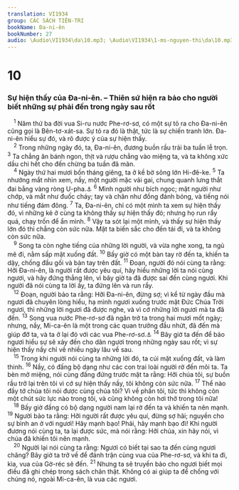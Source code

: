 ```yaml
---
translation: VI1934
group: CÁC SÁCH TIÊN-TRI
bookName: Đa-ni-ên 
bookNumber: 27
audio: \Audio\VI1934\da\10.mp3; \Audio\VI1934\1-ms-nguyen-thi\da\10.mp3
---
```


<div class="title"><h1>10</h1><h3>Sự hiện thấy của Đa-ni-ên. – Thiên sứ hiện ra bảo cho người biết những sự phải đến trong ngày sau rốt</h3></div>
<span class="verse da_10_1"> <sup>1</sup> Năm thứ ba đời vua Si-ru nước Phe-rơ-sơ, có một sự tỏ ra cho Đa-ni-ên cũng gọi là Bên-tơ-xát-sa. Sự tỏ ra đó là thật, tức là sự chiến tranh lớn. Đa-ni-ên hiểu sự đó, và rõ được ý của sự hiện thấy. <br/></span>
<span class="verse da_10_2"> <sup>2</sup> Trong những ngày đó, ta, Đa-ni-ên, đương buồn rầu trải ba tuần lễ trọn. </span>
<span class="verse da_10_3"><sup>3</sup> Ta chẳng ăn bánh ngon, thịt và rượu chẳng vào miệng ta, và ta không xức dầu chi hết cho đến chừng ba tuần đã mãn. <br/></span>
<span class="verse da_10_4"> <sup>4</sup> Ngày thứ hai mươi bốn tháng giêng, ta ở kề bờ sông lớn Hi-đê-ke. </span>
<span class="verse da_10_5"><sup>5</sup> Ta nhướng mắt nhìn xem, nầy, một người mặc vải gai, chung quanh lưng thắt đai bằng vàng ròng U-pha.<a data-toggle="tooltip" data-placement="bottom" title="Kh 1:13-15; 2:18; 19:12">⚓</a></span>
<span class="verse da_10_6"><sup>6</sup> Mình người như bích ngọc; mặt người như chớp, và mắt như đuốc cháy; tay và chân như đồng đánh bóng, và tiếng nói như tiếng đám đông. </span>
<span class="verse da_10_7"><sup>7</sup> Ta, Đa-ni-ên, chỉ có một mình ta xem sự hiện thấy đó, vì những kẻ ở cùng ta không thấy sự hiện thấy đó; nhưng họ run rẩy quá, chạy trốn để ẩn mình. </span>
<span class="verse da_10_8"><sup>8</sup> Vậy ta sót lại một mình, và thấy sự hiện thấy lớn đó thì chẳng còn sức nữa. Mặt ta biến sắc cho đến tái đi, và ta không còn sức nữa. <br/></span>
<span class="verse da_10_9"> <sup>9</sup> Song ta còn nghe tiếng của những lời người, và vừa nghe xong, ta ngủ mê đi, nằm sấp mặt xuống đất. </span>
<span class="verse da_10_10"><sup>10</sup> Bấy giờ có một bàn tay rờ đến ta, khiến ta dậy, chống đầu gối và bàn tay trên đất. </span>
<span class="verse da_10_11"><sup>11</sup> Đoạn, người đó nói cùng ta rằng: Hỡi Đa-ni-ên, là người rất được yêu quí, hãy hiểu những lời ta nói cùng ngươi, và hãy đứng thẳng lên, vì bây giờ ta đã được sai đến cùng ngươi. Khi người đã nói cùng ta lời ấy, ta đứng lên và run rẩy. <br/></span>
<span class="verse da_10_12"> <sup>12</sup> Đoạn, người bảo ta rằng: Hỡi Đa-ni-ên, đừng sợ; vì kể từ ngày đầu mà ngươi đã chuyên lòng hiểu, hạ mình ngươi xuống trước mặt Đức Chúa Trời ngươi, thì những lời ngươi đã được nghe, và vì cớ những lời ngươi mà ta đã đến. </span>
<span class="verse da_10_13"><sup>13</sup> Song vua nước Phe-rơ-sơ đã ngăn trở ta trong hai mươi mốt ngày; nhưng, nầy, Mi-ca-ên là một trong các quan trưởng đầu nhứt, đã đến mà giúp đỡ ta, và ta ở lại đó với các vua Phe-rơ-sơ.<a data-toggle="tooltip" data-placement="bottom" title="Kh 12:7">⚓</a></span>
<span class="verse da_10_14"><sup>14</sup> Bây giờ ta đến để bảo ngươi hiểu sự sẽ xảy đến cho dân ngươi trong những ngày sau rốt; vì sự hiện thấy nầy chỉ về nhiều ngày lâu về sau. <br/></span>
<span class="verse da_10_15"> <sup>15</sup> Trong khi người nói cùng ta những lời đó, ta cúi mặt xuống đất, và làm thinh. </span>
<span class="verse da_10_16"><sup>16</sup> Nầy, có đấng bộ dạng như các con trai loài người rờ đến môi ta. Ta bèn mở miệng, nói cùng đấng đứng trước mặt ta rằng: Hỡi chúa tôi, sự buồn rầu trở lại trên tôi vì cớ sự hiện thấy nầy, tôi không còn sức nữa. </span>
<span class="verse da_10_17"><sup>17</sup> Thể nào đầy tớ chúa tôi nói được cùng chúa tôi? Vì về phần tôi, tức thì không còn một chút sức lực nào trong tôi, và cũng không còn hơi thở trong tôi nữa! <br/></span>
<span class="verse da_10_18"> <sup>18</sup> Bấy giờ đấng có bộ dạng người nam lại rờ đến ta và khiến ta nên mạnh. </span>
<span class="verse da_10_19"><sup>19</sup> Người bảo ta rằng: Hỡi người rất được yêu quí, đừng sợ hãi; nguyền cho sự bình an ở với ngươi! Hãy mạnh bạo! Phải, hãy mạnh bạo đi! Khi người đương nói cùng ta, ta lại được sức, mà nói rằng: Hỡi chúa, xin hãy nói, vì chúa đã khiến tôi nên mạnh. <br/></span>
<span class="verse da_10_20"> <sup>20</sup> Người lại nói cùng ta rằng: Ngươi có biết tại sao ta đến cùng ngươi chăng? Bây giờ ta trở về để đánh trận cùng vua của Phe-rơ-sơ, và khi ta đi, kìa, vua của Gờ-réc sẽ đến. </span>
<span class="verse da_10_21"><sup>21</sup> Nhưng ta sẽ truyền bảo cho ngươi biết mọi điều đã ghi chép trong sách chân thật. Không có ai giúp ta để chống với chúng nó, ngoài Mi-ca-ên, là vua các ngươi. <br/> <br/></span>
